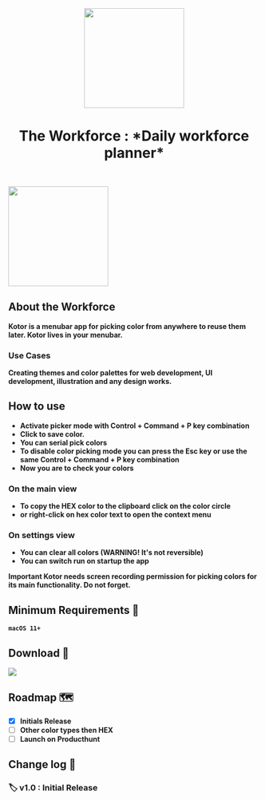 <div align="center">
	<img src="https://i.imgur.com/8Yu0WKI.png" width="200" height="200" />
	<h1><strong>The Workforce : *Daily workforce planner*</h1>
	

</div>
<br>
<p>
	<img src="https://i.imgur.com/pVpbEwU.gif" width="200" height="200" />
	</p>


## About the Workforce

Kotor is a menubar app for picking color from anywhere to reuse them later. Kotor lives in your menubar.

### Use Cases

Creating themes and color palettes for web development, UI development, illustration and any design works.

## How to use
- Activate picker mode with Control + Command + P key combination
- Click to save color. 
- You can serial pick colors
- To disable color picking mode you can press the Esc key or use the same Control + Command + P key combination
- Now you are to check your colors

### On the main view
- To copy the HEX color to the clipboard click on the color circle
- or right-click on hex color text to open the context menu

### On settings view
- You can clear all colors (WARNING! It's not reversible)
- You can switch run on startup the app


Important
Kotor needs screen recording permission for picking colors for its main functionality. Do not forget.


## Minimum Requirements 🤔

`macOS 11+`

## Download 🚀

[![](https://linkmaker.itunes.apple.com/assets/shared/badges/en-us/macappstore-lrg.svg)](https://apps.apple.com/us/app/kotor/id1626508161)

## Roadmap 🗺

- [X] Initials Release
- [ ] Other color types then HEX
- [ ] Launch on Producthunt 

## Change log 🧠

### 🏷 v1.0 : Initial Release

	
